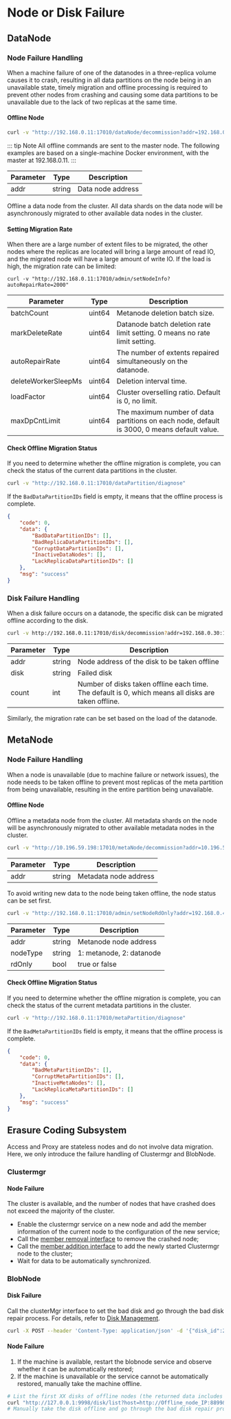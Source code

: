 # Node or Disk Failure

## DataNode

### Node Failure Handling
When a machine failure of one of the datanodes in a three-replica volume causes it to crash, resulting in all data partitions on the node being in an unavailable state, timely migration and offline processing is required to prevent other nodes from crashing and causing some data partitions to be unavailable due to the lack of two replicas at the same time.

#### Offline Node
```bash
curl -v "http://192.168.0.11:17010/dataNode/decommission?addr=192.168.0.33:17310"
```

::: tip Note
All offline commands are sent to the master node. The following examples are based on a single-machine Docker environment, with the master at 192.168.0.11.
:::

| Parameter | Type   | Description       |
|-----------|--------|-------------------|
| addr      | string | Data node address |

Offline a data node from the cluster. All data shards on the data node will be asynchronously migrated to other available data nodes in the cluster.

#### Setting Migration Rate
When there are a large number of extent files to be migrated, the other nodes where the replicas are located will bring a large amount of read IO, and the migrated node will have a large amount of write IO. If the load is high, the migration rate can be limited:

```shell
curl -v "http://192.168.0.11:17010/admin/setNodeInfo?autoRepairRate=2000"
```

| Parameter           | Type   | Description                                                                                 |
|---------------------|--------|---------------------------------------------------------------------------------------------|
| batchCount          | uint64 | Metanode deletion batch size.                                                               |
| markDeleteRate      | uint64 | Datanode batch deletion rate limit setting. 0 means no rate limit setting.                  |
| autoRepairRate      | uint64 | The number of extents repaired simultaneously on the datanode.                              |
| deleteWorkerSleepMs | uint64 | Deletion interval time.                                                                     |
| loadFactor          | uint64 | Cluster overselling ratio. Default is 0, no limit.                                          |
| maxDpCntLimit       | uint64 | The maximum number of data partitions on each node, default is 3000, 0 means default value. |

#### Check Offline Migration Status
If you need to determine whether the offline migration is complete, you can check the status of the current data partitions in the cluster.

```bash
curl -v "http://192.168.0.11:17010/dataPartition/diagnose"
```

If the `BadDataPartitionIDs` field is empty, it means that the offline process is complete.

```json
{
    "code": 0,
    "data": {
        "BadDataPartitionIDs": [],
        "BadReplicaDataPartitionIDs": [],
        "CorruptDataPartitionIDs": [],
        "InactiveDataNodes": [],
        "LackReplicaDataPartitionIDs": []
    },
    "msg": "success"
}
```

### Disk Failure Handling
When a disk failure occurs on a datanode, the specific disk can be migrated offline according to the disk.

```bash
curl -v http://192.168.0.11:17010/disk/decommission?addr=192.168.0.30:17310&disk=/path/to/disk/dir"
```

| Parameter | Type   | Description                                                                                         |
|-----------|--------|-----------------------------------------------------------------------------------------------------|
| addr      | string | Node address of the disk to be taken offline                                                        |
| disk      | string | Failed disk                                                                                         |
| count     | int    | Number of disks taken offline each time. The default is 0, which means all disks are taken offline. |

Similarly, the migration rate can be set based on the load of the datanode.

## MetaNode
### Node Failure Handling
When a node is unavailable (due to machine failure or network issues), the node needs to be taken offline to prevent most replicas of the meta partition from being unavailable, resulting in the entire partition being unavailable.

#### Offline Node
Offline a metadata node from the cluster. All metadata shards on the node will be asynchronously migrated to other available metadata nodes in the cluster.

```bash
curl -v "http://10.196.59.198:17010/metaNode/decommission?addr=10.196.59.202:17210"
```

| Parameter | Type   | Description           |
|-----------|--------|-----------------------|
| addr      | string | Metadata node address |

To avoid writing new data to the node being taken offline, the node status can be set first.

```bash
curl -v "http://192.168.0.11:17010/admin/setNodeRdOnly?addr=192.168.0.40:17210&nodeType=1&rdOnly=true"
```

| Parameter | Type   | Description                 |
|-----------|--------|-----------------------------|
| addr      | string | Metanode node address       |
| nodeType  | string | 1: metanode, 2: datanode    |
| rdOnly    | bool   | true or false               |

#### Check Offline Migration Status
If you need to determine whether the offline migration is complete, you can check the status of the current metadata partitions in the cluster.

```bash
curl -v "http://192.168.0.11:17010/metaPartition/diagnose"
```

If the `BadMetaPartitionIDs` field is empty, it means that the offline process is complete.

```json
{
    "code": 0,
    "data": {
        "BadMetaPartitionIDs": [],
        "CorruptMetaPartitionIDs": [],
        "InactiveMetaNodes": [],
        "LackReplicaMetaPartitionIDs": []
    },
    "msg": "success"
}
```

## Erasure Coding Subsystem

Access and Proxy are stateless nodes and do not involve data migration. Here, we only introduce the failure handling of Clustermgr and BlobNode.

### Clustermgr

#### Node Failure
The cluster is available, and the number of nodes that have crashed does not exceed the majority of the cluster.
- Enable the clustermgr service on a new node and add the member information of the current node to the configuration of the new service;
- Call the [member removal interface](admin-api/blobstore/cm.md) to remove the crashed node;
- Call the [member addition interface](admin-api/blobstore/cm.md) to add the newly started Clustermgr node to the cluster;
- Wait for data to be automatically synchronized.

### BlobNode

#### Disk Failure

Call the clusterMgr interface to set the bad disk and go through the bad disk repair process. For details, refer to [Disk Management](admin-api/blobstore/cm.md).

```bash
curl -X POST --header 'Content-Type: application/json' -d '{"disk_id":2,"status":2}' "http://127.0.0.1:9998/disk/set"
```

#### Node Failure
1. If the machine is available, restart the blobnode service and observe whether it can be automatically restored;
2. If the machine is unavailable or the service cannot be automatically restored, manually take the machine offline.

```bash
# List the first XX disks of offline nodes (the returned data includes the disk ids that were offline or repaired before)
curl "http://127.0.0.1:9998/disk/list?host=http://Offline_node_IP:8899&count=XX"
# Manually take the disk offline and go through the bad disk repair process.
```



